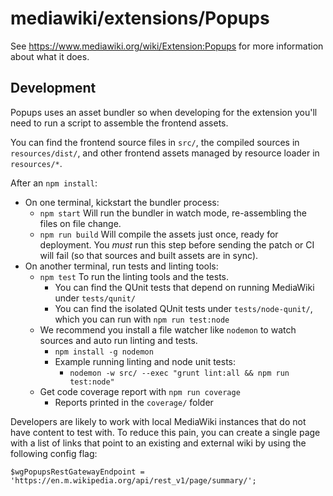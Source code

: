 # mediawiki/extensions/Popups

See https://www.mediawiki.org/wiki/Extension:Popups for more information about
what it does.

## Development

Popups uses an asset bundler so when developing for the extension you'll need
to run a script to assemble the frontend assets.

You can find the frontend source files in `src/`, the compiled sources in
`resources/dist/`, and other frontend assets managed by resource loader in
`resources/*`.

After an `npm install`:

* On one terminal, kickstart the bundler process:
  * `npm start` Will run the bundler in watch mode, re-assembling the files on
    file change.
  * `npm run build` Will compile the assets just once, ready for deployment. You
    *must* run this step before sending the patch or CI will fail (so that
    sources and built assets are in sync).
* On another terminal, run tests and linting tools:
  * `npm test` To run the linting tools and the tests.
    * You can find the QUnit tests that depend on running MediaWiki under
      `tests/qunit/`
    * You can find the isolated QUnit tests under `tests/node-qunit/`, which you
      can run with `npm run test:node`
  * We recommend you install a file watcher like `nodemon` to watch sources and
    auto run linting and tests.
    * `npm install -g nodemon`
    * Example running linting and node unit tests:
      * `nodemon -w src/ --exec "grunt lint:all && npm run test:node"`
  * Get code coverage report with `npm run coverage`
    * Reports printed in the `coverage/` folder

Developers are likely to work with local MediaWiki instances that do not have
content to test with. To reduce this pain, you can create a single page with
a list of links that point to an existing and external wiki by using the
following config flag:

	$wgPopupsRestGatewayEndpoint = 'https://en.m.wikipedia.org/api/rest_v1/page/summary/';